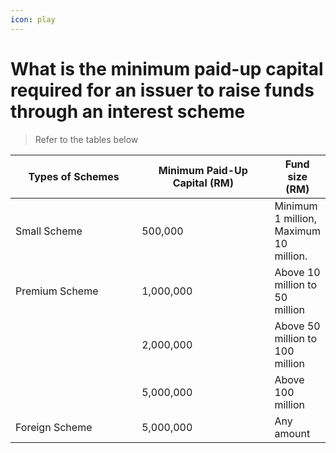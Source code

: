 ```yaml
---
icon: play
---
```


# What is the minimum paid-up capital required for an issuer to raise funds through an interest scheme

> Refer to the tables below

<table><thead><tr><th width="247">Types of Schemes</th><th width="258">Minimum Paid-Up Capital (RM)</th><th>Fund size (RM)</th></tr></thead><tbody><tr><td>Small Scheme</td><td>500,000</td><td>Minimum 1 million, Maximum 10 million.</td></tr><tr><td>Premium Scheme</td><td>1,000,000</td><td>Above 10 million to 50 million</td></tr><tr><td></td><td>2,000,000</td><td>Above 50 million to 100 million</td></tr><tr><td></td><td>5,000,000</td><td>Above 100 million</td></tr><tr><td>Foreign Scheme</td><td>5,000,000</td><td>Any amount</td></tr></tbody></table>
